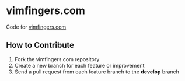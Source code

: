 # vimfingers.com

Code for [vimfingers.com](http://vimfingers.com)

## How to Contribute

1. Fork the vimfingers.com repository
2. Create a new branch for each feature or improvement
3. Send a pull request from each feature branch to the **develop** branch
